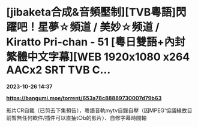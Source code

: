 # [jibaketa合成&音頻壓制][TVB粵語]閃躍吧！星夢☆頻道 / 美妙☆频道 / Kiratto Pri-chan - 51 [粵日雙語+內封繁體中文字幕][WEB 1920x1080 x264 AACx2 SRT TVB C...

**2023-10-26 14:37**

**https://bangumi.moe/torrent/653a78c88889730007d79b63**

影片CR自載（已剪去下集預告），粵語音軌mytv自錄自壓（因MPEG'協議緣故目前暫無任何軟件/插件可以直抽t○b的影片）、自修字幕時間軸